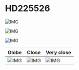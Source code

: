 # HD225526
![IMG](/home/lcv/Dropbox/AstroPhotography/Imaging/Original/HD225526.jpg)



![IMG](/home/lcv/Dropbox/AstroPhotography/Imaging/Grayscale/HD225526.jpg)

![IMG](/home/lcv/Dropbox/AstroPhotography/Imaging/Annotated/HD225526_Annotated.jpg)

| Globe | Close | Very close |
| ----- | ----- | ----- |
|![IMG](/home/lcv/Dropbox/AstroPhotography/Imaging/Annotated/HD225526_Globe.jpg) |![IMG](/home/lcv/Dropbox/AstroPhotography/Imaging/Annotated/HD225526_Close.jpg) |![IMG](/home/lcv/Dropbox/AstroPhotography/Imaging/Annotated/HD225526_Closer.jpg) |